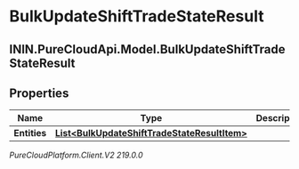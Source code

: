 # BulkUpdateShiftTradeStateResult

## ININ.PureCloudApi.Model.BulkUpdateShiftTradeStateResult

## Properties

|Name | Type | Description | Notes|
|------------ | ------------- | ------------- | -------------|
| **Entities** | [**List&lt;BulkUpdateShiftTradeStateResultItem&gt;**](BulkUpdateShiftTradeStateResultItem) |  | [optional] |



_PureCloudPlatform.Client.V2 219.0.0_
